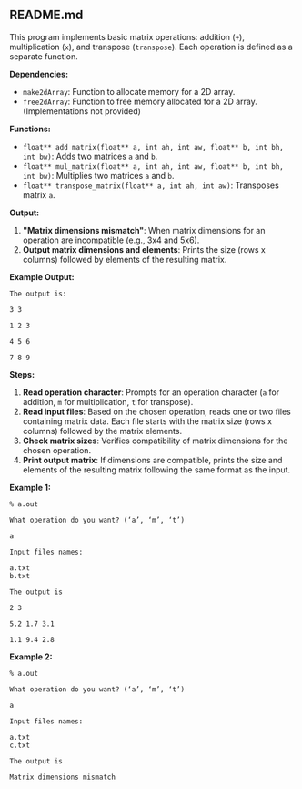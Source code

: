 ## README.md

This program implements basic matrix operations: addition (`+`), multiplication (`x`), and transpose (`transpose`). Each operation is defined as a separate function.

**Dependencies:**

* `make2dArray`: Function to allocate memory for a 2D array.
* `free2dArray`: Function to free memory allocated for a 2D array. (Implementations not provided)


**Functions:**

* `float** add_matrix(float** a, int ah, int aw, float** b, int bh, int bw)`: Adds two matrices `a` and `b`.
* `float** mul_matrix(float** a, int ah, int aw, float** b, int bh, int bw)`: Multiplies two matrices `a` and `b`.
* `float** transpose_matrix(float** a, int ah, int aw)`: Transposes matrix `a`.

**Output:**

1. **"Matrix dimensions mismatch"**: When matrix dimensions for an operation are incompatible (e.g., 3x4 and 5x6).
2. **Output matrix dimensions and elements**: Prints the size (rows x columns) followed by elements of the resulting matrix.

**Example Output:**

```
The output is:

3 3

1 2 3

4 5 6

7 8 9
```

**Steps:**

1. **Read operation character**: Prompts for an operation character (`a` for addition, `m` for multiplication, `t` for transpose).
2. **Read input files**: Based on the chosen operation, reads one or two files containing matrix data. Each file starts with the matrix size (rows x columns) followed by the matrix elements.
3. **Check matrix sizes**: Verifies compatibility of matrix dimensions for the chosen operation.
4. **Print output matrix**: If dimensions are compatible, prints the size and elements of the resulting matrix following the same format as the input.

**Example 1:**

```
% a.out

What operation do you want? (‘a’, ‘m’, ‘t’)

a

Input files names:

a.txt
b.txt

The output is

2 3

5.2 1.7 3.1

1.1 9.4 2.8
```

**Example 2:**

```
% a.out

What operation do you want? (‘a’, ‘m’, ‘t’)

a

Input files names:

a.txt
c.txt

The output is

Matrix dimensions mismatch
```
